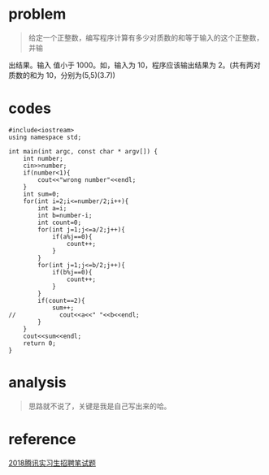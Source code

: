 # problem
>给定一个正整数，编写程序计算有多少对质数的和等于输入的这个正整数，并输

出结果。输入 值小于 1000。如，输入为 10，程序应该输出结果为 2。(共有两对质数的和为 10，分别为(5,5)(3.7))


# codes
```
#include<iostream>
using namespace std;

int main(int argc, const char * argv[]) {
    int number;
    cin>>number;
    if(number<1){
        cout<<"wrong number"<<endl;
    }
    int sum=0;
    for(int i=2;i<=number/2;i++){
        int a=i;
        int b=number-i;
        int count=0;
        for(int j=1;j<=a/2;j++){
            if(a%j==0){
                count++;
            }
        }
        for(int j=1;j<=b/2;j++){
            if(b%j==0){
                count++;
            }
        }
        if(count==2){
            sum++;
//            cout<<a<<" "<<b<<endl;
        }
    }
    cout<<sum<<endl;
    return 0;
}

```

# analysis
>思路就不说了，关键是我是自己写出来的哈。

# reference 
[2018腾讯实习生招聘笔试题][1]

[1]: https://blog.csdn.net/ProgramVAE/article/details/77725693